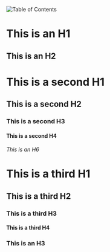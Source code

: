 ﻿![Table of Contents](ToC)

This is an H1
=============

This is an H2
-------------

# This is a second H1

## This is a second H2

### This is a second H3

#### This is a second H4

###### This is an H6

# This is a third H1

## This is a third H2

### This is a third H3

#### This is a third H4

### This is an H3

